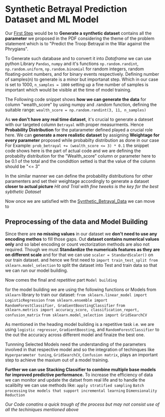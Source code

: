 # Synthetic Betrayal Prediction Dataset and ML Model

Our <u>First Step</u> would be to **Generate a synthetic dataset** contains all the **parameter** we proposed in the PDF considering the theme of the problem statement which is to "Predict the Troop Betrayal in the War against the Phrygians".

To Generate such database and to convert it into *Dataframe* we can use python Library `Pandas`, `numpy` and it's functions `np.random.randint`, `np.random.uniform`, `np.random.binomial` for random integers, random floating-point numbers, and for binary events respectively.
Defining number of samples(n) to generate is a minor but importanat step.
Which in our case is set to 1000, `n_samples = 1000` setting up a fine number of samples is important which would be visible at the time of model training.

The Following code snippet shows **how we can generate the data** for column "wealth_score" by using numpy and .random function, defining the suitable range:
`wealth_score = np.random.randint(3, 11, n_samples)`

As **we don't have any real time dataset**, it's crucial to generate a dateset with our targeted column `Betrayal` with proper measurments.
Hence **Probability Distribution** for the patarameter defined played a crucial role here.
We can **generate a more realistic dataset** by assigning **Weightage for every parameter** proposed while probabilty distribution as done in our case
For Example: `prob_betrayal += (wealth_score <= 3) * 0.1` the snippet code shows here is the part of actual code and we are defining the probabilty distribution for the "Wealth_score" column or parameter here to be 0.1 of the total and the condidtion setted is that the value of the column should be "<= 3"

In the similar manner we can define the probability distributions for other paramenters and set their weightage accordingly to generate a dataset **closer to actual picture**
*Hit and Trial with fine tweeks is the key for the best sybthetic Dataset*

Now once we are satisfied with the [Synthetic_Betrayal_Data](https://github.com/Namangoel1904/INNOV8-2.0/blob/7f43556becf91f68b09e8253d9e6574427e5e091/synthetic_betrayal_data.csv) we can move to
## **Preprocessing** of the data and **Model Building**
Since there are **no missing values** in our dataset we **don't need to use any encoding methos** to fill those gaps.
Out **dataset contains numerical values only** and so label encoding or count vectorization methods are also not required.
Though we must **Standardize the numericals features as they are on different scale** and for that we can use `scaler = StandardScaler()` on our train dataset.
and hence we first need to `import train_test_split from sklearn.model_selection` to split the dataset into Test and train data so that we can run our model building.

Now comes the final and *repetitive* part `Model building`

for the model building we are using the following functions or Models from `sklearn` library to train our dataset:
`from sklearn.linear_model import LogisticRegression`
`from sklearn.ensemble import RandomForestClassifier, GradientBoostingClassifier`
`from sklearn.metrics import accuracy_score, classification_report, confusion_matrix`
`from sklearn.model_selection import GridSearchCV`

As mentioned in the heading model building is a repetitive task i.e. we are using `logistic regressor`, `GradientBoosting`, and `RandomForestClassifier` to the out the accuracy across different model and finaize the best one.

Tunnning Selected Models need the understanding of the parameters involved in that respective model and so the integration of techinques like `Hyperparameter tuning`, `GridSearchCV`, `Confusion matrix`, plays an important step to achieve the maxium out of a model training.

**Further we can use Stacking Classifier to combine multiple base models for improved predictive performance.**
To increase the efficiency of data we can monitor and update the datset from real life and to handle the scalibilty we can use methods like:
`apply stratified sampling`
`Batch processing`
`Use models that support incremental learning`
`Dimensionality Reduction`

*Our Code conatins a quick trough of the process but may not consist use of all the techiniques mentioned above*
